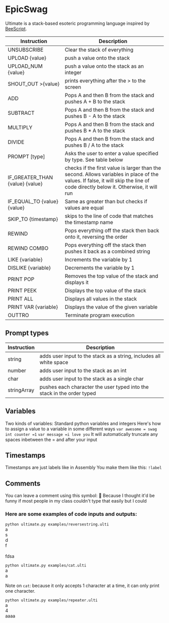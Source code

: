 # EpicSwag

Ultimate is a stack-based esoteric programming language inspired by [BeeScript](https://esolangs.org/wiki/BeeScript).

| Instruction | Description |
| ------ | ------ |
| UNSUBSCRIBE | Clear the stack of everything |
| UPLOAD {value}| push a value onto the stack |
| UPLOAD_NUM {value}| push a value onto the stack as an integer|
| SHOUT_OUT >{value} | prints everything after the > to the screen |
| ADD | Pops A and then B from the stack and pushes A + B to the stack |
| SUBTRACT | Pops A and then B from the stack and pushes B - A to the stack |
| MULTIPLY | Pops A and then B from the stack and pushes B * A to the stack |
| DIVIDE | Pops A and then B from the stack and pushes B / A to the stack |
| PROMPT [type] | Asks the user to enter a value specified by type. See table below |
| IF_GREATER_THAN {value} {value} | checks if the first value is larger than the second. Allows variables in place of the values. If false, it will skip the line of code directly below it. Otherwise, it will run |
| IF_EQUAL_TO {value} {value} | Same as greater than but checks if values are equal |
| SKIP_TO {timestamp} | skips to the line of code that matches the timestamp name |
| REWIND | Pops everything off the stack then back onto it, reversing the order |
| REWIND COMBO | Pops everything off the stack then pushes it back as a combined string |
| LIKE {variable} | Increments the variable by 1 |
| DISLIKE {variable} | Decrements the variable by 1 |
| PRINT POP | Removes the top value of the stack and displays it |
| PRINT PEEK | Displays the top value of the stack |
| PRINT ALL | Displays all values in the stack |
| PRINT VAR {variable} | Displays the value of the given variable |
| OUTTRO | Terminate program execution |

## Prompt types
| Instruction | Description |
| ------ | ------ |
| string | adds user input to the stack as a string, includes all white space |
| number | adds user input to the stack as an int |
| char | adds user input to the stack as a single char |
| stringArray | pushes each character the user typed into the stack in the order typed |

## Variables
Two kinds of variables: Standard python variables and integers
Here's how to assign a value to a variable in some different ways
`var awesome = swag`
`int counter =1`
`var message =i love you`
It will automatically truncate any spaces inbetween the = and after your input

## Timestamps
Timestamps are just labels like in Assembly
You make them like this:
`!label`

## Comments
You can leave a comment using this symbol: 
Because I thought it'd be funny if most people in my class couldn't type that easily but I could


### Here are some examples of code inputs and outputs:

`python ultimate.py examples/reversestring.ulti` <br>
a<br>
s<br>
d<br>
f<br>
<br>
fdsa<br>

`python ultimate.py examples/cat.ulti` <br>
a<br>
a<br>

Note on `cat`: because it only accepts 1 character at a time, it can only print one character.

`python ultimate.py examples/repeater.ulti`<br>
a<br>
4<br>
aaaa<br>
